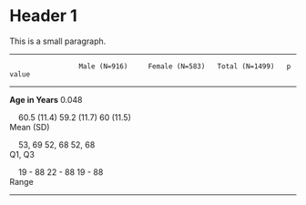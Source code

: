 # Header 1



This is a small paragraph.




---------------------------------------------------------------------------------------
                     Male (N=916)     Female (N=583)   Total (N=1499)   p value        
------------------- ---------------- ---------------- ---------------- ----------------
**Age in Years**                                                                  0.048

&nbsp;&nbsp;&nbsp;  60.5 (11.4)      59.2 (11.7)      60 (11.5)       
Mean (SD)                                                             

&nbsp;&nbsp;&nbsp;  53, 69           52, 68           52, 68          
Q1, Q3                                                                

&nbsp;&nbsp;&nbsp;  19 - 88          22 - 88          19 - 88         
Range                                                                 

---------------------------------------------------------------------------------------





